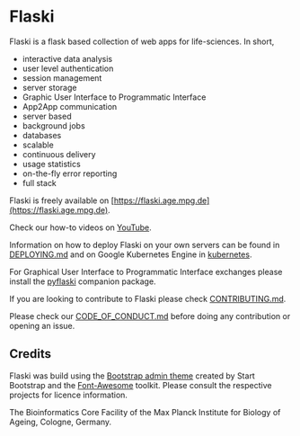 # Flaski

Flaski is a flask based collection of web apps for life-sciences. In short,

- interactive data analysis
- user level authentication
- session management 
- server storage
- Graphic User Interface to Programmatic Interface
- App2App communication
- server based
- background jobs
- databases
- scalable
- continuous delivery
- usage statistics
- on-the-fly error reporting
- full stack

Flaski is freely available on [https://flaski.age.mpg.de](https://flaski.age.mpg.de).

Check our how-to videos on [YouTube](https://www.youtube.com/channel/UCQCHNHJ23FGyXo9usEC_TbA).

Information on how to deploy Flaski on your own servers can be found in [DEPLOYING.md](DEPLOYING.md) and on Google Kubernetes Engine in [kubernetes](kubernetes/README.md).

For Graphical User Interface to Programmatic Interface exchanges please install the [pyflaski](pyflaski/README.md) companion package.

If you are looking to contribute to Flaski please check [CONTRIBUTING.md](CONTRIBUTING.md).

Please check our [CODE_OF_CONDUCT.md](CODE_OF_CONDUCT.md) before doing any contribution or opening an issue.

## Credits

Flaski was build using the [Bootstrap admin theme](https://github.com/BlackrockDigital/startbootstrap-sb-admin-2) created by Start Bootstrap and the [Font-Awesome](https://github.com/FortAwesome/Font-Awesome) toolkit. Please consult the respective projects for licence information.

The Bioinformatics Core Facility of the Max Planck Institute for Biology of Ageing, Cologne, Germany.








